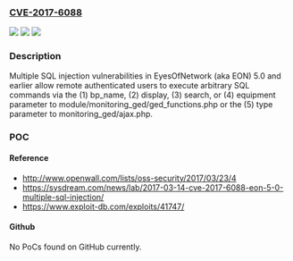 ### [CVE-2017-6088](https://cve.mitre.org/cgi-bin/cvename.cgi?name=CVE-2017-6088)
![](https://img.shields.io/static/v1?label=Product&message=n%2Fa&color=blue)
![](https://img.shields.io/static/v1?label=Version&message=n%2Fa&color=blue)
![](https://img.shields.io/static/v1?label=Vulnerability&message=n%2Fa&color=brighgreen)

### Description

Multiple SQL injection vulnerabilities in EyesOfNetwork (aka EON) 5.0 and earlier allow remote authenticated users to execute arbitrary SQL commands via the (1) bp_name, (2) display, (3) search, or (4) equipment parameter to module/monitoring_ged/ged_functions.php or the (5) type parameter to monitoring_ged/ajax.php.

### POC

#### Reference
- http://www.openwall.com/lists/oss-security/2017/03/23/4
- https://sysdream.com/news/lab/2017-03-14-cve-2017-6088-eon-5-0-multiple-sql-injection/
- https://www.exploit-db.com/exploits/41747/

#### Github
No PoCs found on GitHub currently.

